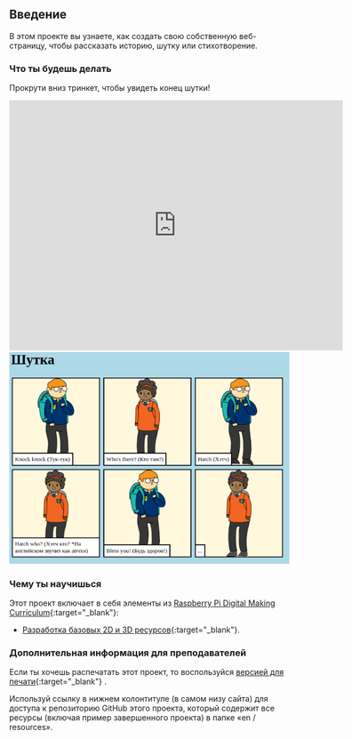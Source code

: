 ## Введение

В этом проекте вы узнаете, как создать свою собственную веб-страницу, чтобы рассказать историю, шутку или стихотворение.

### Что ты будешь делать

Прокрути вниз тринкет, чтобы увидеть конец шутки!

<div class="trinket">
  <iframe src="https://trinket.io/embed/html/c8afdef912?outputOnly=true&start=result" width="600" height="450" frameborder="0" marginwidth="0" marginheight="0" allowfullscreen>
  </iframe>
  <img src="images/story-final.png">
</div>

### Чему ты научишься

Этот проект включает в себя элементы из [Raspberry Pi Digital Making Curriculum](http://rpf.io/curriculum){:target="_blank"}:

+ [Разработка базовых 2D и 3D ресурсов](https://www.raspberrypi.org/curriculum/design/creator){:target="_blank"}.

### Дополнительная информация для преподавателей

Если ты хочешь распечатать этот проект, то воспользуйся [версией для печати](https://projects.raspberrypi.org/en/projects/tell-a-story/print){:target="_blank"} .

Используй ссылку в нижнем колонтитуле (в самом низу сайта) для доступа к репозиторию GitHub этого проекта, который содержит все ресурсы (включая пример завершенного проекта) в папке «en / resources».